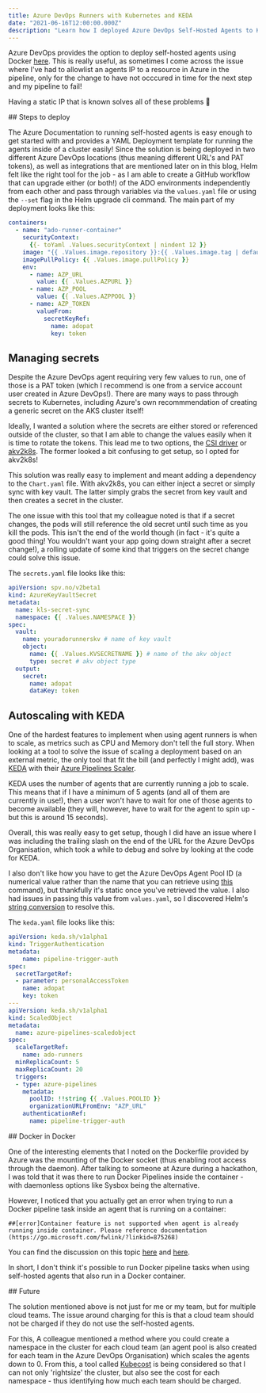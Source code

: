 ```yaml
---
title: Azure DevOps Runners with Kubernetes and KEDA
date: "2021-06-16T12:00:00.000Z"
description: "Learn how I deployed Azure DevOps Self-Hosted Agents to Kubernetes and scaled based on queue size"
---
```


Azure DevOps provides the option to deploy self-hosted agents using Docker [here](https://docs.microsoft.com/en-us/azure/devops/pipelines/agents/docker?view=azure-devops). This is really useful, as sometimes I come across the issue where I've had to allowlist an agents IP to a resource in Azure in the pipeline, only for the change to have not occcured in time for the next step and my pipeline to fail!

Having a static IP that is known solves all of these problems 🙌

## Steps to deploy

The Azure Documentation to running self-hosted agents is easy enough to get started with and provides a YAML Deployment template for running the agents inside of a cluster easily! Since the solution is being deployed in two different Azure DevOps locations (thus meaning different URL's and PAT tokens), as well as integrations that are mentioned later on in this blog, Helm felt like the right tool for the job - as I am able to create a GitHub workflow that can upgrade either (or both!) of
the ADO environments independently from each other and pass through variables via the ```values.yaml``` file or using the ```--set``` flag in the Helm upgrade cli command. The main part of my deployment looks like this:

```yaml
containers:
  - name: "ado-runner-container"
    securityContext:
      {{- toYaml .Values.securityContext | nindent 12 }}
    image: "{{ .Values.image.repository }}:{{ .Values.image.tag | default .Chart.AppVersion }}"
    imagePullPolicy: {{ .Values.image.pullPolicy }}
    env:
      - name: AZP_URL
        value: {{ .Values.AZPURL }}
      - name: AZP_POOL
        value: {{ .Values.AZPPOOL }}
      - name: AZP_TOKEN
        valueFrom:
          secretKeyRef:
            name: adopat
            key: token 
```

## Managing secrets

Despite the Azure DevOps agent requiring very few values to run, one of those is a PAT token (which I recommend is one from a service account user created in Azure DevOps!). There are many ways to pass through secrets to Kubernetes, including Azure's own recommmendation of creating a generic secret on the AKS cluster itself!

Ideally, I wanted a solution where the secrets are either stored or referenced outside of the cluster, so that I am able to change the values easily when it is time to rotate the tokens. This lead me to two options, the [CSI driver](https://docs.microsoft.com/en-us/azure/key-vault/general/key-vault-integrate-kubernetes) or [akv2k8s](https://akv2k8s.io/). The former looked a bit confusing to get setup, so I opted for akv2k8s!

This solution was really easy to implement and meant adding a dependency to the ```Chart.yaml``` file. With akv2k8s, you can either inject a secret or simply sync with key vault. The latter simply grabs the secret from key vault and then creates a secret in the cluster. 

The one issue with this tool that my colleague noted is that if a secret changes, the pods will still reference the old secret until such time as you kill the pods. This isn't the end of the world though (in fact - it's quite a good thing! You wouldn't want your app going down straight after a secret change!), a rolling update of some kind that triggers on the secret change could solve this issue.

The ```secrets.yaml``` file looks like this:

```yaml
apiVersion: spv.no/v2beta1
kind: AzureKeyVaultSecret
metadata:
  name: kls-secret-sync
  namespace: {{ .Values.NAMESPACE }}
spec:
  vault:
    name: youradorunnerskv # name of key vault
    object:
      name: {{ .Values.KVSECRETNAME }} # name of the akv object
      type: secret # akv object type
  output:
    secret:
      name: adopat
      dataKey: token
```

## Autoscaling with KEDA

One of the hardest features to implement when using agent runners is when to scale, as metrics such as CPU and Memory don't tell the full story. When looking at a tool to solve the issue of scaling a deployment based on an external metric, the only tool that fit the bill (and perfectly I might add), was [KEDA](https://keda.sh/) with their [Azure Pipelines Scaler](https://keda.sh/docs/2.3/scalers/azure-pipelines/).

KEDA uses the number of agents that are currently running a job to scale. This means that if I have a minimum of 5 agents (and all of them are currently in use!), then a user won't have to wait for one of those agents to become available (they will, however, have to wait for the agent to spin up - but this is around 15 seconds).

Overall, this was really easy to get setup, though I did have an issue where I was including the trailing slash on the end of the URL for the Azure DevOps Organisation, which took a while to debug and solve by looking at the code for KEDA. 

I also don't like how you have to get the Azure DevOps Agent Pool ID (a numerical value rather than the name that you can retrieve using [this](https://docs.microsoft.com/en-us/cli/azure/pipelines/pool?view=azure-cli-latest#az_pipelines_pool_list) command), but thankfully it's static once you've retrieved the value. I also had issues in passing this value from ```values.yaml```, so I discovered Helm's [string conversion](https://helm.sh/docs/chart_best_practices/values/#make-types-clear) to
resolve this.

The ```keda.yaml``` file looks like this:

```yaml
apiVersion: keda.sh/v1alpha1
kind: TriggerAuthentication
metadata:
    name: pipeline-trigger-auth
spec:
  secretTargetRef:
  - parameter: personalAccessToken
    name: adopat
    key: token
---
apiVersion: keda.sh/v1alpha1
kind: ScaledObject
metadata:
  name: azure-pipelines-scaledobject
spec:
  scaleTargetRef:
    name: ado-runners
  minReplicaCount: 5
  maxReplicaCount: 20
  triggers:
  - type: azure-pipelines
    metadata:
      poolID: !!string {{ .Values.POOLID }}
      organizationURLFromEnv: "AZP_URL"
    authenticationRef:
      name: pipeline-trigger-auth
```

## Docker in Docker

One of the interesting elements that I noted on the Dockerfile provided by Azure was the mounting of the Docker socket (thus enabling root access through the daemon). After talking to someone at Azure during a hackathon, I was told that it was there to run Docker Pipelines inside the container - with daemonless options like Sysbox being the alternative. 

However, I noticed that you actually get an error when trying to run a Docker pipeline task inside an agent that is running on a container:

```
##[error]Container feature is not supported when agent is already running inside container. Please reference documentation (https://go.microsoft.com/fwlink/?linkid=875268)
```

You can find the discussion on this topic [here](https://github.com/MicrosoftDocs/azure-devops-docs/issues/10621) and [here](https://github.com/microsoft/azure-pipelines-agent/pull/1619).

In short, I don't think it's possible to run Docker pipeline tasks when using self-hosted agents that also run in a Docker container.

## Future

The solution mentioned above is not just for me or my team, but for multiple cloud teams. The issue around charging for this is that a cloud team should not be charged if they do not use the self-hosted agents.

For this, A colleague mentioned a method where you could create a namespace in the cluster for each cloud team (an agent pool is also created for each team in the Azure DevOps Organisation) which scales the agents down to 0. From this, a tool called [Kubecost](https://www.kubecost.com/) is being considered so that I can not only 'rightsize' the cluster, but also see the cost for each namespace - thus identifying how much each team should be charged.
